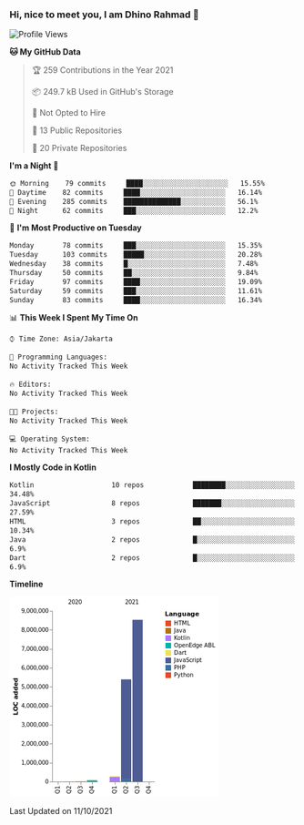 ### Hi, nice to meet you, I am Dhino Rahmad 👋
<!--START_SECTION:waka-->
![Profile Views](http://img.shields.io/badge/Profile%20Views-3-blue)

**🐱 My GitHub Data** 

> 🏆 259 Contributions in the Year 2021
 > 
> 📦 249.7 kB Used in GitHub's Storage 
 > 
> 🚫 Not Opted to Hire
 > 
> 📜 13 Public Repositories 
 > 
> 🔑 20 Private Repositories  
 > 
**I'm a Night 🦉** 

```text
🌞 Morning    79 commits     ████░░░░░░░░░░░░░░░░░░░░░   15.55% 
🌆 Daytime    82 commits     ████░░░░░░░░░░░░░░░░░░░░░   16.14% 
🌃 Evening    285 commits    ██████████████░░░░░░░░░░░   56.1% 
🌙 Night      62 commits     ███░░░░░░░░░░░░░░░░░░░░░░   12.2%

```
📅 **I'm Most Productive on Tuesday** 

```text
Monday       78 commits     ███░░░░░░░░░░░░░░░░░░░░░░   15.35% 
Tuesday      103 commits    █████░░░░░░░░░░░░░░░░░░░░   20.28% 
Wednesday    38 commits     █░░░░░░░░░░░░░░░░░░░░░░░░   7.48% 
Thursday     50 commits     ██░░░░░░░░░░░░░░░░░░░░░░░   9.84% 
Friday       97 commits     ████░░░░░░░░░░░░░░░░░░░░░   19.09% 
Saturday     59 commits     ███░░░░░░░░░░░░░░░░░░░░░░   11.61% 
Sunday       83 commits     ████░░░░░░░░░░░░░░░░░░░░░   16.34%

```


📊 **This Week I Spent My Time On** 

```text
⌚︎ Time Zone: Asia/Jakarta

💬 Programming Languages: 
No Activity Tracked This Week

🔥 Editors: 
No Activity Tracked This Week

🐱‍💻 Projects: 
No Activity Tracked This Week

💻 Operating System: 
No Activity Tracked This Week

```

**I Mostly Code in Kotlin** 

```text
Kotlin                   10 repos            ████████░░░░░░░░░░░░░░░░░   34.48% 
JavaScript               8 repos             ███████░░░░░░░░░░░░░░░░░░   27.59% 
HTML                     3 repos             ██░░░░░░░░░░░░░░░░░░░░░░░   10.34% 
Java                     2 repos             █░░░░░░░░░░░░░░░░░░░░░░░░   6.9% 
Dart                     2 repos             █░░░░░░░░░░░░░░░░░░░░░░░░   6.9%

```


**Timeline**

![Chart not found](https://raw.githubusercontent.com/Dhino12/Dhino12/master/charts/bar_graph.png) 


 Last Updated on 11/10/2021
<!--END_SECTION:waka-->
 
